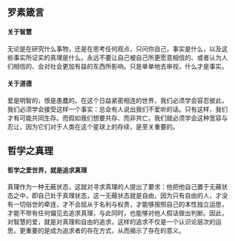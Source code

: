 ## 罗素箴言
#### 关于智慧
无论是在研究什么事物，还是在思考任何观点，只问你自己，事实是什么，以及这些事实所证实的真理是什么。永远不要让自己被自己所更愿意相信的、或者认为人们相信的、会对社会更加有益的东西所影响。只是单单地去审视，什么才是事实。
#### 关于道德
爱是明智的，恨是愚蠢的。在这个日益紧密相连的世界，我们必须学会容忍彼此，我们必须学会接受这样一个事实：总会有人说出我们不爱听的话。只有这样，我们才有可能共同生存。而假如我们想要共存、而非共亡，我们就必须学会这种宽容与忍让，因为它们对于人类在这个星球上的存续，是至关重要的。
## 哲学之真理
#### 哲学之爱世界，就是追求真理
真理作为一种无蔽状态，这就对寻求真理的人提出了要求：他把他自己置于无蔽状态之中，即自己处于真理状态，这一无蔽状态就是自由，因为只有自由的人，才没有一切俗世的牵连，才不会屈从于名利与权贵，才能够按照自己的本性独立运思，才能不带有任何偏见去追求真理，与此同时，也能够对他人假话做出判断。因此，对智慧的爱，就是对真理和自由的追求，这样的追求不仅是一个认识论层次的运思，更重要的是成为追求者的存在方式，从而揭示了存在的意义。